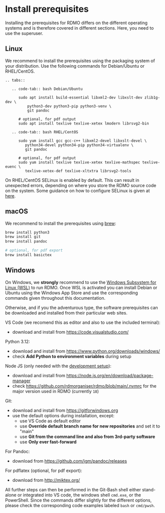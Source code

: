 # Install prerequisites

Installing the prerequisites for RDMO differs on the different operating systems and is therefore covered in different sections. Here, you need to use the superuser.

## Linux

We recommend to install the prerequisites using the packaging system of your distribution. Use the following commands for Debian/Ubuntu or RHEL/CentOS.

```{eval-rst}
.. tabs::

   .. code-tab:: bash Debian/Ubuntu

      sudo apt install build-essential libxml2-dev libxslt-dev zlib1g-dev \
          python3-dev python3-pip python3-venv \
          git pandoc

      # optional, for pdf output
      sudo apt install texlive texlive-xetex lmodern librsvg2-bin

   .. code-tab:: bash RHEL/CentOS

      sudo yum install gcc gcc-c++ libxml2-devel libxslt-devel \
         python34-devel python34-pip python34-virtualenv \
         git pandoc

      # optional, for pdf output
      sudo yum install texlive texlive-xetex texlive-mathspec texlive-euenc \
         texlive-xetex-def texlive-xltxtra librsvg2-tools
```

On RHEL/CentOS SELinux is enabled by default. This can result in unexpected errors, depending on where you store the RDMO source code on the system. Some guidance on how to configure SELinux is given at [here](../advanced/index.html#selinux).

## macOS

We recommend to install the prerequisites using [brew](http://brew.sh):

```bash
brew install python3
brew install git
brew install pandoc

# optional, for pdf export
brew install basictex
```


## Windows

On Windows, we **strongly** recommend to use the [Windows Subsystem for Linux (WSL)](https://learn.microsoft.com/en-us/windows/wsl/install) to run RDMO. Once WSL is activated you can install Debian or Ubuntu using the Windows App Store and use the corresponding commands given throughout this documentation.

Otherwise, and if you the adventurous type, the software prerequisites can be downloaded and installed from their particular web sites.

VS Code (we recomend this as editor and also to use the included terminal):
* download and install from https://code.visualstudio.com/

Python 3.12:
* download and install from <https://www.python.org/downloads/windows/>
* check **Add Python to environment variables** during setup

Node JS (only needed with the [development setup](../development/setup)):
* download and install from <https://node.js.org/en/download/package-manager>
* check https://github.com/rdmorganiser/rdmo/blob/main/.nvmrc for the major version used in RDMO (currently `18`)

Git:
* download and install from <https://gitforwindows.org>
* use the default options during installation, except:
   * use VS Code as default editor
   * use **Override default branch name for new repositories** and set it to "main"
   * use **Git from the command line and also from 3rd-party software**
   * use **Only ever fast-forward**

For Pandoc:
* download from <https://github.com/jgm/pandoc/releases>

For pdflatex (optional, for pdf export):
* download from <http://miktex.org/>

All further steps can then be performed in the Git-Bash shell either stand-alone or integrated into VS code, the windows shell `cmd.exe`, or the PowerShell. Since the commands differ slightly for the different options, please check the corresponding code examples labeled `bash` or `cmd/pwsh`.
